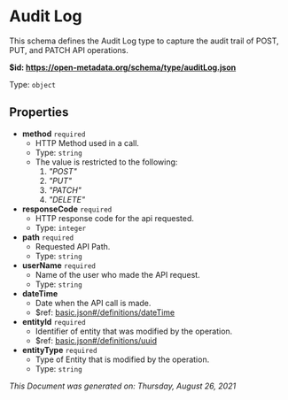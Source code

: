 # Audit Log

This schema defines the Audit Log type to capture the audit trail of POST, PUT, and PATCH API operations.

<b id="https/open-metadata.org/schema/type/auditlog.json">&#36;id: https://open-metadata.org/schema/type/auditLog.json</b>

Type: `object`

## Properties
 - **method** `required`
	 - HTTP Method used in a call.
	 - Type: `string`
	 - The value is restricted to the following: 
		 1. _"POST"_
		 2. _"PUT"_
		 3. _"PATCH"_
		 4. _"DELETE"_
 - **responseCode** `required`
	 - HTTP response code for the api requested.
	 - Type: `integer`
 - **path** `required`
	 - Requested API Path.
	 - Type: `string`
 - **userName** `required`
	 - Name of the user who made the API request.
	 - Type: `string`
 - **dateTime**
	 - Date when the API call is made.
	 - $ref: [basic.json#/definitions/dateTime](basic.md#datetime)
 - **entityId** `required`
	 - Identifier of entity that was modified by the operation.
	 - $ref: [basic.json#/definitions/uuid](basic.md#uuid)
 - **entityType** `required`
	 - Type of Entity that is modified by the operation.
	 - Type: `string`


_This Document was generated on: Thursday, August 26, 2021_